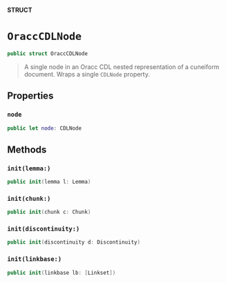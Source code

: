 **STRUCT**

# `OraccCDLNode`

```swift
public struct OraccCDLNode
```

> A single node in an Oracc CDL nested representation of a cuneiform document. Wraps a single `CDLNode` property.

## Properties
### `node`

```swift
public let node: CDLNode
```

## Methods
### `init(lemma:)`

```swift
public init(lemma l: Lemma)
```

### `init(chunk:)`

```swift
public init(chunk c: Chunk)
```

### `init(discontinuity:)`

```swift
public init(discontinuity d: Discontinuity)
```

### `init(linkbase:)`

```swift
public init(linkbase lb: [Linkset])
```
